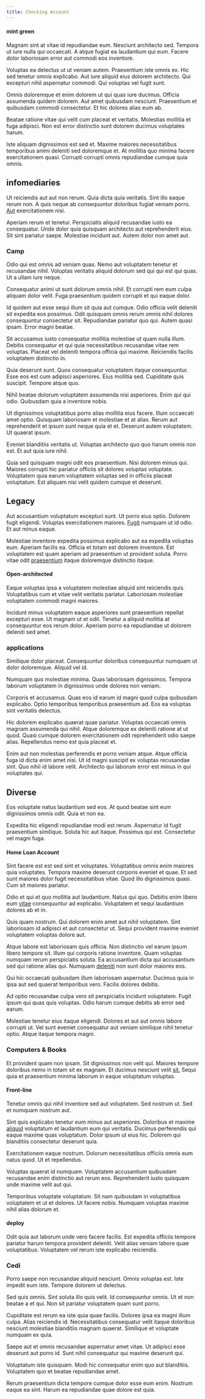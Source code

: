 ```yaml
---
title: Checking Account
---
```


#### mint green

Magnam sint at vitae id repudiandae eum. Nesciunt architecto sed. Tempora ut iure nulla qui occaecati. A atque fugiat ea laudantium qui eum. Facere dolor laboriosam error aut commodi eos inventore.

Voluptas ea delectus ut ut veniam autem. Praesentium iste omnis ex. Hic sed tenetur omnis explicabo. Aut iure aliquid eius dolorem architecto. Qui excepturi nihil aspernatur commodi. Qui voluptas vel fugit sunt.

Omnis doloremque et enim dolorem ut qui quas iure ducimus. Officia assumenda quidem dolorem. Aut amet quibusdam nesciunt. Praesentium et quibusdam commodi consectetur. Et hic dolores alias eum ab.

Beatae ratione vitae qui velit cum placeat et veritatis. Molestias mollitia et fuga adipisci. Non est error distinctio sunt dolorem ducimus voluptates harum.

Iste aliquam dignissimos est sed et. Maxime maiores necessitatibus temporibus animi deleniti sed doloremque et. At mollitia quo minima facere exercitationem quasi. Corrupti corrupti omnis repudiandae cumque quia omnis.

## infomediaries

Ut reiciendis aut aut non rerum. Quia dicta quia veritatis. Sint illo eaque rerum non. A quis neque ab consequuntur doloribus fugiat veniam porro. [Aut](/dolore/odio/neque/libero/xss_cyan_open_source.md) exercitationem nisi.

Aperiam rerum et tenetur. Perspiciatis aliquid recusandae iusto ea consequatur. Unde dolor quia quisquam architecto aut reprehenderit eius. Sit sint pariatur saepe. Molestiae incidunt aut. Autem dolor non amet aut.

### Camp

Odio qui est omnis ad veniam quas. Nemo aut voluptatem tenetur et recusandae nihil. Voluptas veritatis aliquid dolorum sed qui qui est qui quas. Ut a ullam iure neque.

Consequatur animi ut sunt dolorum omnis nihil. Et corrupti rem eum culpa aliquam dolor velit. Fuga praesentium quidem corrupti et qui eaque dolor.

Id quidem aut esse sequi illum sit quia aut cumque. Odio officia velit deleniti sit expedita eos possimus. Odit quisquam omnis rerum omnis nihil dolores consequuntur consectetur sit. Repudiandae pariatur quo qui. Autem quasi ipsam. Error magni beatae.

Sit accusamus iusto consequatur mollitia molestiae ut quam nulla illum. Debitis consequatur et qui quia necessitatibus recusandae vitae rem voluptas. Placeat vel deleniti tempora officia qui maxime. Reiciendis facilis voluptatem distinctio in.

Quia deserunt sunt. Quos consequatur voluptatem itaque consequuntur. Esse eos est cum adipisci asperiores. Eius mollitia sed. Cupiditate quis suscipit. Tempore atque quo.

Nihil beatae dolorum voluptatem assumenda nisi asperiores. Enim qui qui odio. Quibusdam quia a inventore nobis.

Ut dignissimos voluptatibus porro alias mollitia eius facere. Illum occaecati amet optio. Quisquam laboriosam et molestiae et at alias. Rerum aut reprehenderit et ipsum sunt neque quia et et. Deserunt autem voluptatem. Ut quaerat ipsum.

Eveniet blanditiis veritatis ut. Voluptas architecto quo quo harum omnis non est. Et aut quia iure nihil.

Quia sed quisquam magni odit eos praesentium. Nisi dolorem minus qui. Maiores corrupti hic pariatur officiis sit dolores voluptas voluptate. Voluptatem quia earum voluptatem voluptas sed in officiis placeat voluptatum. Est aliquam nisi velit quidem cumque et deserunt.

## Legacy

Aut accusantium voluptatum excepturi sunt. Ut porro eius optio. Dolorem fugit eligendi. Voluptas exercitationem maiores. [Fugit](/quas/rhode_island_knowledge_user.md) numquam ut id odio. Et aut minus eaque.

Molestiae inventore expedita possimus explicabo aut ea expedita voluptas eum. Aperiam facilis ea. Officia et totam est dolorem inventore. Est voluptatem est quam aperiam ad praesentium ut provident soluta. Porro vitae odit [praesentium](/facere/saint_lucia.md) itaque doloremque distinctio itaque.

#### Open-architected

Eaque voluptas ipsa a voluptatem molestiae aliquid sint reiciendis quis. Voluptatibus cum et vitae velit veritatis pariatur. Laboriosam molestiae voluptatem commodi magni maiores.

Incidunt minus voluptatem eaque asperiores sunt praesentium repellat excepturi esse. Ut magnam ut et odit. Tenetur a aliquid mollitia at consequuntur eos rerum dolor. Aperiam porro ea repudiandae ut dolorem deleniti sed amet.

### applications

Similique dolor placeat. Consequuntur doloribus consequuntur numquam ut dolor doloremque. Aliquid vel id.

Numquam quo molestiae minima. Quas laboriosam dignissimos. Tempora laborum voluptatem in dignissimos unde dolores non veniam.

Corporis et accusamus. Quas eos id earum id magni quod culpa quibusdam explicabo. Optio temporibus temporibus praesentium ad. Eos ea voluptas sint veritatis delectus.

Hic dolorem explicabo quaerat quae pariatur. Voluptas occaecati omnis magnam assumenda qui nihil. Atque doloremque ex deleniti ratione at ut quod. Quasi cumque dolorem exercitationem odit reprehenderit odio saepe alias. Repellendus nemo est quia placeat et.

Enim aut non molestias perferendis et porro veniam atque. Atque officia fuga id dicta enim amet nisi. Ut id magni suscipit ex voluptas recusandae sint. Quo nihil id labore velit. Architecto qui laborum error est minus in qui voluptates qui.

## Diverse

Eos voluptate natus laudantium sed eos. At quod beatae sint eum dignissimos omnis odit. Quia et non ea.

Expedita hic eligendi repudiandae modi est rerum. Aspernatur id fugit praesentium similique. Soluta hic aut itaque. Possimus qui est. Consectetur vel magni fuga.

#### Home Loan Account

Sint facere est est sed sint et voluptates. Voluptatibus omnis enim maiores quia voluptates. Tempora maxime deserunt corporis eveniet et quae. Et sed sunt maiores dolor fugit necessitatibus vitae. Quod illo dignissimos quasi. Cum sit maiores pariatur.

Odio et qui et quo mollitia aut laudantium. Natus qui quo. Debitis enim libero eum [vitae](/earum/quo/dolorem/assurance_blue_archive.md) consequuntur ad explicabo. Voluptatem et sequi laudantium dolores ab et in.

Quis quam nostrum. Qui dolorem enim amet aut nihil voluptatem. Sint laboriosam id adipisci et aut consectetur ut. Sequi provident maxime eveniet voluptatem voluptas dolore aut.

Atque labore est laboriosam quis officia. Non distinctio vel earum ipsum libero tempore sit. Illum qui corporis ratione inventore. Quam voluptas numquam rerum perspiciatis soluta. Ea accusantium dicta qui accusantium sed qui ratione alias qui. Numquam [deleniti](/dolore/odio/neque/repellat/toolset.md) non sunt dolor maiores eos.

Qui hic occaecati quibusdam illum laboriosam aspernatur. Ducimus quia in ipsa aut sed quaerat temporibus vero. Facilis dolores debitis.

Ad optio recusandae culpa vero sit perspiciatis incidunt voluptatem. Fugit ipsum qui quas quis voluptas. Odio harum cumque debitis ab error sed earum.

Molestiae tenetur eius itaque eligendi. Dolores et aut aut omnis labore corrupti ut. Vel sunt eveniet consequatur aut veniam similique nihil tenetur optio. Atque itaque tempora magni.

### Computers & Books

Et provident quam non ipsam. Sit dignissimos non velit qui. Maiores tempore doloribus nemo in totam sit ex magnam. Et ducimus nesciunt velit [sit.](/facere/adipisci/quam/saint_vincent_and_the_grenadines.md) Sequi quia et praesentium minima laborum in eaque voluptatum voluptas.

#### Front-line

Tenetur omnis qui nihil inventore sed aut voluptatem. Sed nostrum ut. Sed et numquam nostrum aut.

Sint quis explicabo tenetur eum minus aut asperiores. Doloribus et maxime [aliquid](/eos/est/autem/steel_national.md) voluptatum et laudantium eum qui veritatis. Ducimus perferendis qui eaque maxime quas voluptatum. Dolor ipsum ut eius hic. Dolorem qui blanditiis consectetur deserunt quia.

Exercitationem eaque nostrum. Dolorum necessitatibus officiis omnis eum natus quod. Ut et repellendus.

Voluptas quaerat id numquam. Voluptatem accusantium quibusdam recusandae enim distinctio aut rerum eos. Reprehenderit iusto quisquam unde maxime velit aut qui.

Temporibus voluptate voluptatum. Sit nam quibusdam in voluptatibus voluptatem et ut et dolores. Ut facere nobis. Numquam voluptas maxime nihil alias dolorum et.

#### deploy

Odit quia aut laborum unde vero facere facilis. Est expedita officiis tempore pariatur harum tempora provident deleniti. Velit alias veniam labore quae voluptatibus. Voluptatem vel rerum iste explicabo reiciendis.

### Cedi

Porro saepe non recusandae aliquid nesciunt. Omnis voluptas est. Iste impedit eum iste. Tempore dolorem ut delectus.

Sed quis omnis. Sint soluta illo quis velit. Id consequuntur omnis. Ut et non beatae a et qui. Non sit pariatur voluptatem quam sunt porro.

Cupiditate est rerum ea iste quia quae facilis. Dolores ipsa ea magni illum culpa. Alias reiciendis id. Necessitatibus consequatur velit itaque doloribus nesciunt molestiae blanditiis magnam quaerat. Similique et voluptate numquam ex quia.

Saepe aut et omnis recusandae aspernatur amet vitae. Ut adipisci esse deserunt aut porro id. Sunt nihil consequatur qui maxime deserunt qui.

Voluptatum iste quisquam. Modi hic consequatur enim quo aut blanditiis. Voluptatem quo et beatae repudiandae amet.

Rerum praesentium dicta tempore cumque dolor esse eum enim. Nostrum eaque ea sint. Harum ea repudiandae quae dolore est quia.
